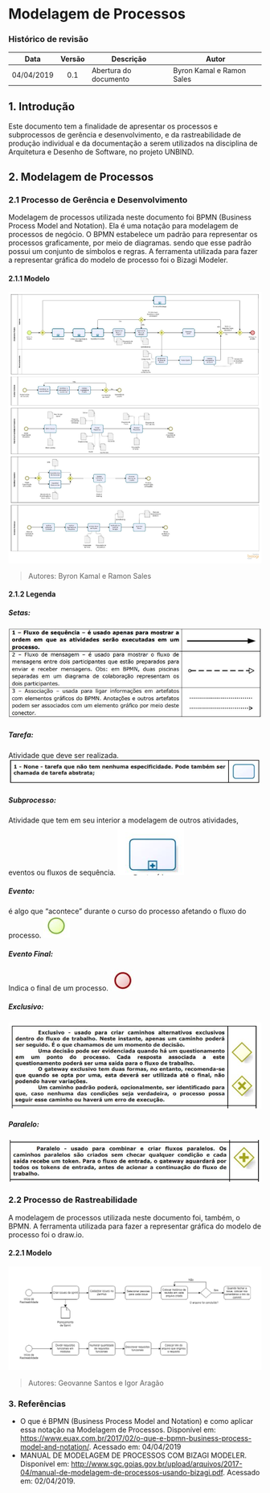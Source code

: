 # Modelagem de Processos
### Histórico de revisão
Data | Versão | Descrição | Autor |
--------- | :------: | ------------ | --------- |
04/04/2019 | 0.1 | Abertura do documento | Byron Kamal e Ramon Sales |

## 1. Introdução
Este documento tem a finalidade de apresentar os processos e subprocessos de gerência e desenvolvimento, e da rastreabilidade de produção individual e da documentação a serem utilizados na disciplina de Arquitetura e Desenho de Software, no projeto UNBIND.

## 2. Modelagem de Processos

### 2.1 Processo de Gerência e Desenvolvimento
Modelagem de processos utilizada neste documento foi BPMN (Business Process Model and Notation). Ela é uma notação para modelagem de processos de negócio. O BPMN estabelece um padrão para representar os processos graficamente, por meio de diagramas. sendo que esse padrão possui um conjunto de símbolos e regras.
A ferramenta utilizada para fazer a representar gráfica do modelo de processo foi o Bizagi Modeler.

#### 2.1.1 Modelo
![modelagem-processo_gerencia](img/modelagem-processo_gerencia_v0.1.jpg)
> Autores: Byron Kamal e Ramon Sales

#### 2.1.2 Legenda
##### Setas:
![legenda_setas](img/modelagem-processo_legenda_setas.JPG)
##### Tarefa:
Atividade que deve ser realizada.
![legenda_tarefa](img/modelagem-processo_legenda_tarefa.JPG)
##### Subprocesso:
Atividade que tem em seu interior a modelagem de outros atividades, eventos ou fluxos de sequência.
![legenda_subprocesso](./img/modelagem-processo_legenda_subprocesso.JPG)
##### Evento:
é algo que “acontece” durante o curso do processo afetando o fluxo do processo.
![legenda_evento](./img/modelagem-processo_legenda_evento.JPG)
##### Evento Final:
Indica o final de um processo.
![legenda_evento-final](./img/modelagem-processo_legenda_evento-final.JPG)
##### Exclusivo:
![legenda_exclusivo](./img/modelagem-processo_legenda_exclusivo.JPG)
##### Paralelo:
![legenda_paralelo](img/modelagem-processo_legenda_paralelo.JPG)

### 2.2 Processo de Rastreabilidade
A modelagem de processos utilizada neste documento foi, também, o BPMN. A ferramenta utilizada para fazer a representar gráfica do modelo de processo foi o draw.io.

#### 2.2.1 Modelo
![modelagem-processo_rastreabilidade](img/modelagem-processo_rastreabilidade_v0.1.png)
> Autores: Geovanne Santos e Igor Aragão

### 3. Referências
* O que é BPMN (Business Process Model and Notation) e como aplicar essa notação na Modelagem de Processos. Disponível em: <https://www.euax.com.br/2017/02/o-que-e-bpmn-business-process-model-and-notation/>. Acessado em: 04/04/2019
* MANUAL DE MODELAGEM DE PROCESSOS COM BIZAGI MODELER. Disponível em: <http://www.sgc.goias.gov.br/upload/arquivos/2017-04/manual-de-modelagem-de-processos-usando-bizagi.pdf>. Acessado em: 02/04/2019.
